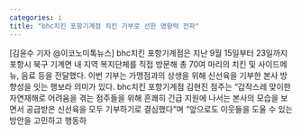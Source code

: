 ```yaml
---
categories: i
title: "bhc치킨 포항기계점 치킨 기부로 선한 영향력 전파"
---
```

[김윤수 기자 @이코노미톡뉴스] bhc치킨 포항기계점은 지난 9월 15일부터 23일까지 포항시 북구 기계면 내 지역 복지단체를 직접 방문해 총 70여 마리의 치킨 및 사이드메뉴, 음료 등을 전달했다. 이번 기부는 가맹점과의 상생을 위해 신선육을 기부한 본사 방향성을 잇는 행보라 의미가 있다. bhc치킨 포항기계점 김현진 점주는 “갑작스레 맞이한 자연재해로 어려움을 겪는 점주들을 위해 흔쾌히 긴급 지원에 나서는 본사의 모습을 보면서 공급받은 신선육을 모두 기부하기로 결심했다”며 “앞으로도 이웃들을 도울 수 있는 방안을 고민하고 행동하